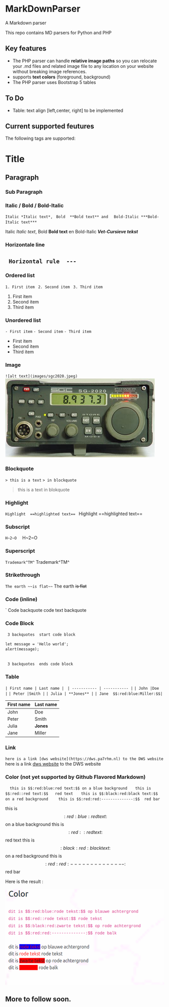# MarkDownParser
A Markdown parser

This repo contains MD parsers for Python and PHP

## Key features

- The PHP parser can handle **relative image paths** so you can relocate your .md files and related image file to any location on your website without breaking image references.
- supports **text colors** (foreground, background)
- The PHP parser uses Bootstrap 5 tables 

## To Do
- Table: text align [left,center, right] to be implemented


## Current supported feutures

The following tags are supported:

# Title
## Paragraph
### Sub Paragraph

### Italic / Bold / Bold-Italic
`Italic *Italic text*, ` 
`Bold  **Bold text** and  `
`Bold-Italic ***Bold-Italic text***  `

Italic *Italic text*, 
Bold  **Bold text** en 
Bold-Italic ***Vet-Cursieve tekst*** 
### Horizontale line
`  Horizontal rule  ---    `
---

### Ordered list
` 1. First item  `
` 2. Second item  `
` 3. Third item  `
1. First item 
2. Second item 
3. Third item 


### Unordered list
` - First item `
` - Second item `
` - Third item `
- First item 
- Second item 
- Third item 

### Image
` ![alt text](images/sgc2020.jpeg)  `
![alt text](images/sgc2020.jpeg) 

### Blockquote
` > this is a text `
` > in blockquote  `
> this is a text
> in blokquote

### Highlight
` Highlight  ==highlighted text==  `
Highlight  ==highlighted text== 

### Subscript
` H~2~O   `
H~2~O

### Superscript
` Trademark^TM^ ` 
Trademark^TM^ 

### Strikethrough
` The earth ~~is flat~~ `
The earth ~~is flat~~

### Code (inline)
` Code backquote  code text backquote

### Code Block
`  3 backquotes  start code block `

```
let message = 'Hello world';
alert(message);


```
`  3 backquotes  ends code block `
### Table
` | First name | Last name |  `
` | ----------- | ----------- | `
` | John |Doe  | `
` | Peter |Smith | ` 
` | Julia | **Jones** | `
` | Jane  $$:red:blue:Miller:$$|  `

| First name | Last name | 
| ----------- | ----------- | 
| John |Doe  | 
| Peter |Smith | 
| Julia | **Jones** | 
| Jane  |Miller| 


### Link
` here is a link [dws website](https://dws.pa7rhm.nl) to the DWS website `
here is a link [dws website](https://dws.pa7rhm.nl) to the DWS website

### Color  (not yet supported by Github Flavored Markdown)
`   this is $$:red:blue:red text:$$ on a blue background  `
`   this is $$:red::red text:$$   red text  `
`   this is $$:black:red:black text:$$ on a red background   `
`   this is $$:red:red:--------------:$$  red bar `

  this is $$:red:blue:red text:$$ on a blue background
  this is $$:red::red text:$$   red text
  this is $$:black:red:black text:$$ on a red background
  this is $$:red:red:--------------:$$  red bar

Here is the result : 

![markdown color](images/markdown_color.png)




## More to follow soon.

